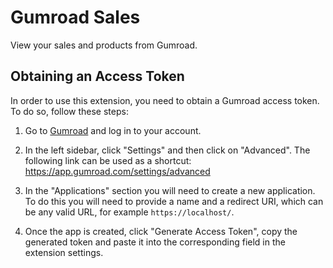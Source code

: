 # Gumroad Sales

View your sales and products from Gumroad.

## Obtaining an Access Token

In order to use this extension, you need to obtain a Gumroad access token. To do so, follow these steps:

1. Go to [Gumroad](https://gumroad.com) and log in to your account.

2. In the left sidebar, click "Settings" and then click on "Advanced". The following link can be used as a shortcut: https://app.gumroad.com/settings/advanced

4. In the "Applications" section you will need to create a new application. To do this you will need to provide a name and a redirect URI, which can be any valid URL, for example `https://localhost/`.

5. Once the app is created, click "Generate Access Token", copy the generated token and paste it into the corresponding field in the extension settings.
